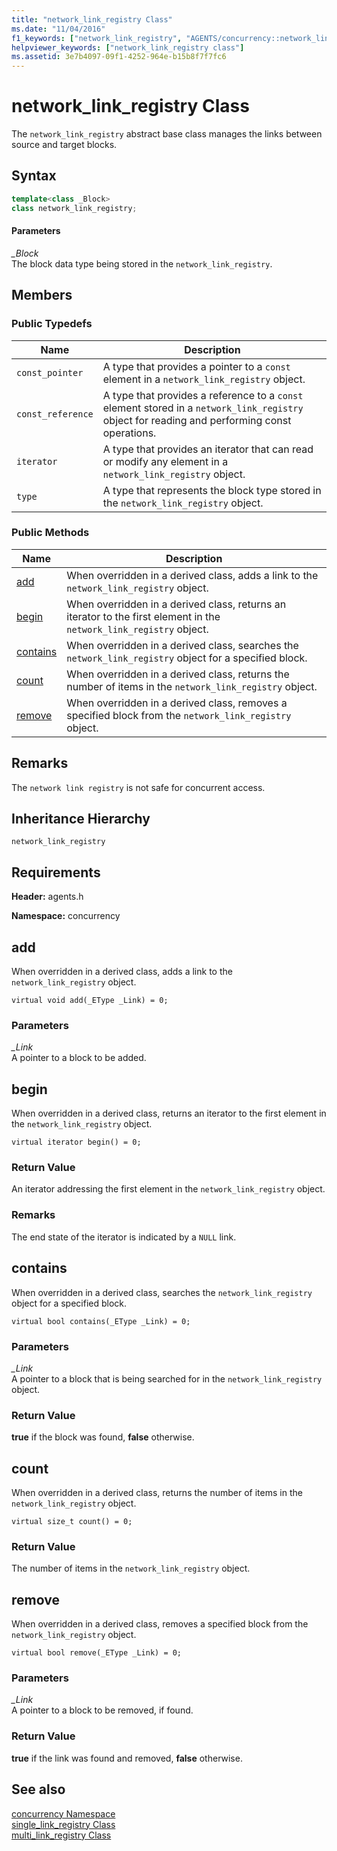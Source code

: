 ```yaml
---
title: "network_link_registry Class"
ms.date: "11/04/2016"
f1_keywords: ["network_link_registry", "AGENTS/concurrency::network_link_registry", "AGENTS/concurrency::network_link_registry::add", "AGENTS/concurrency::network_link_registry::begin", "AGENTS/concurrency::network_link_registry::contains", "AGENTS/concurrency::network_link_registry::count", "AGENTS/concurrency::network_link_registry::remove"]
helpviewer_keywords: ["network_link_registry class"]
ms.assetid: 3e7b4097-09f1-4252-964e-b15b8f7f7fc6
---
```

# network_link_registry Class

The `network_link_registry` abstract base class manages the links between source and target blocks.

## Syntax

```cpp
template<class _Block>
class network_link_registry;
```

#### Parameters

*_Block*<br/>
The block data type being stored in the `network_link_registry`.

## Members

### Public Typedefs

|Name|Description|
|----------|-----------------|
|`const_pointer`|A type that provides a pointer to a `const` element in a `network_link_registry` object.|
|`const_reference`|A type that provides a reference to a `const` element stored in a `network_link_registry` object for reading and performing const operations.|
|`iterator`|A type that provides an iterator that can read or modify any element in a `network_link_registry` object.|
|`type`|A type that represents the block type stored in the `network_link_registry` object.|

### Public Methods

|Name|Description|
|----------|-----------------|
|[add](#add)|When overridden in a derived class, adds a link to the `network_link_registry` object.|
|[begin](#begin)|When overridden in a derived class, returns an iterator to the first element in the `network_link_registry` object.|
|[contains](#contains)|When overridden in a derived class, searches the `network_link_registry` object for a specified block.|
|[count](#count)|When overridden in a derived class, returns the number of items in the `network_link_registry` object.|
|[remove](#remove)|When overridden in a derived class, removes a specified block from the `network_link_registry` object.|

## Remarks

The `network link registry` is not safe for concurrent access.

## Inheritance Hierarchy

`network_link_registry`

## Requirements

**Header:** agents.h

**Namespace:** concurrency

##  <a name="add"></a> add

When overridden in a derived class, adds a link to the `network_link_registry` object.

```
virtual void add(_EType _Link) = 0;
```

### Parameters

*_Link*<br/>
A pointer to a block to be added.

##  <a name="begin"></a> begin

When overridden in a derived class, returns an iterator to the first element in the `network_link_registry` object.

```
virtual iterator begin() = 0;
```

### Return Value

An iterator addressing the first element in the `network_link_registry` object.

### Remarks

The end state of the iterator is indicated by a `NULL` link.

##  <a name="contains"></a> contains

When overridden in a derived class, searches the `network_link_registry` object for a specified block.

```
virtual bool contains(_EType _Link) = 0;
```

### Parameters

*_Link*<br/>
A pointer to a block that is being searched for in the `network_link_registry` object.

### Return Value

**true** if the block was found, **false** otherwise.

##  <a name="count"></a> count

When overridden in a derived class, returns the number of items in the `network_link_registry` object.

```
virtual size_t count() = 0;
```

### Return Value

The number of items in the `network_link_registry` object.

##  <a name="remove"></a> remove

When overridden in a derived class, removes a specified block from the `network_link_registry` object.

```
virtual bool remove(_EType _Link) = 0;
```

### Parameters

*_Link*<br/>
A pointer to a block to be removed, if found.

### Return Value

**true** if the link was found and removed, **false** otherwise.

## See also

[concurrency Namespace](concurrency-namespace.md)<br/>
[single_link_registry Class](single-link-registry-class.md)<br/>
[multi_link_registry Class](multi-link-registry-class.md)
